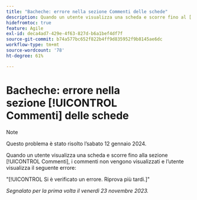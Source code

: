 ```yaml
---
title: "Bacheche: errore nella sezione Commenti delle schede"
description: Quando un utente visualizza una scheda e scorre fino al [!UICONTROL Commenti], sezione, i commenti non vengono visualizzati e l’utente visualizza un errore.
hidefromtoc: true
feature: Agile
exl-id: deca4ad7-429e-4f63-827d-b6a1bef4df7f
source-git-commit: b74a577bc652f822b4ff9d835952f9b8145ae6dc
workflow-type: tm+mt
source-wordcount: '78'
ht-degree: 61%

---
```


# Bacheche: errore nella sezione [!UICONTROL Commenti] delle schede

>[!NOTE]
>
>Questo problema è stato risolto l’sabato 12 gennaio 2024.

Quando un utente visualizza una scheda e scorre fino alla sezione [!UICONTROL Commenti], i commenti non vengono visualizzati e l’utente visualizza il seguente errore:

&quot;[!UICONTROL Si è verificato un errore. Riprova più tardi.]&quot;

_Segnalato per la prima volta il venerdì 23 novembre 2023._
